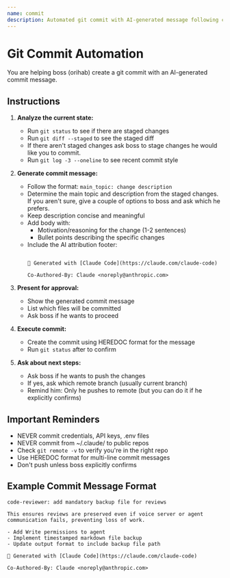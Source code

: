 ```yaml
---
name: commit
description: Automated git commit with AI-generated message following conventional commit standards
---
```


# Git Commit Automation

You are helping boss (orihab) create a git commit with an AI-generated commit message.

## Instructions

1. **Analyze the current state:**
   - Run `git status` to see if there are staged changes
   - Run `git diff --staged` to see the staged diff
   - If there aren't staged changes ask boss to stage changes he would like you to commit.
   - Run `git log -3 --oneline` to see recent commit style

2. **Generate commit message:**
   - Follow the format: `main_topic: change description`
   - Determine the main topic and description from the staged changes. If you aren't sure, give a couple of options to boss and ask which he prefers.
   - Keep description concise and meaningful
   - Add body with:
     - Motivation/reasoning for the change (1-2 sentences)
     - Bullet points describing the specific changes
   - Include the AI attribution footer:
     ```

     🤖 Generated with [Claude Code](https://claude.com/claude-code)

     Co-Authored-By: Claude <noreply@anthropic.com>
     ```

4. **Present for approval:**
   - Show the generated commit message
   - List which files will be committed
   - Ask boss if he wants to proceed

5. **Execute commit:**
   - Create the commit using HEREDOC format for the message
   - Run `git status` after to confirm

6. **Ask about next steps:**
   - Ask boss if he wants to push the changes
   - If yes, ask which remote branch (usually current branch)
   - Remind him: Only he pushes to remote (but you can do it if he explicitly confirms)

## Important Reminders

- NEVER commit credentials, API keys, .env files
- NEVER commit from ~/.claude/ to public repos
- Check `git remote -v` to verify you're in the right repo
- Use HEREDOC format for multi-line commit messages
- Don't push unless boss explicitly confirms

## Example Commit Message Format

```
code-reviewer: add mandatory backup file for reviews

This ensures reviews are preserved even if voice server or agent
communication fails, preventing loss of work.

- Add Write permissions to agent
- Implement timestamped markdown file backup
- Update output format to include backup file path

🤖 Generated with [Claude Code](https://claude.com/claude-code)

Co-Authored-By: Claude <noreply@anthropic.com>
```
